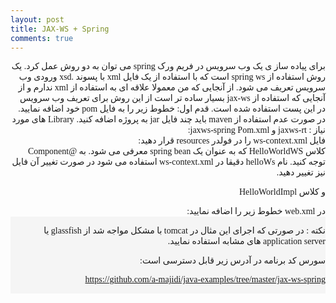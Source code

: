 ```yaml
---
layout: post
title: JAX-WS + Spring
comments: true
---
```


<span style="float:right;direction:rtl;font-family:nazanin,tahoma">
 برای پیاده ساز ی یک وب سرویس در فریم ورک spring می توان به دو روش عمل کرد. یک روش استفاده از spring ws است که با استفاده از یک فایل xml با پسوند .xsd ورودی وب سرویس تعریف می شود. از آنجایی که من معمولا علاقه ای به استفاده از xml ندارم و از آنجایی که استفاده از jax-ws بسیار ساده تر است از این روش برای تعریف وب سرویس در این پست استفاده شده است.
قدم اول:
خطوط زیر را به فایل pom خود اضافه نمایید. در صورت عدم استفاده از maven باید چند فایل jar به پروژه اضافه کنید. Library های مورد نیاز : jaxws-rt و jaxws-spring
Pom.xml:
 

<script src="https://gist.github.com/a-majidi/071ab1a6dbef929cdcfa.js"></script>


<span style="float:right;direction:rtl;font-family:nazanin,tahoma">
 فایل ws-context.xml را در فولدر resources قرار دهید:

<script src="https://gist.github.com/a-majidi/d2aab54b34c812dd819f.js"></script>

<span style="float:right;direction:rtl;font-family:nazanin,tahoma">
کلاس HelloWorldWS که به عنوان یک spring bean معرفی می شود. به @Component توجه کنید. نام helloWs دقیقا در ws-context.xml استفاده می شود در صورت تغییر آن فایل نیز تغییر دهید.

<script src="https://gist.github.com/a-majidi/7bfe25f5e7b0e2e5fa07.js"></script>
<span style="float:right;direction:rtl;font-family:nazanin,tahoma">

و کلاس HelloWorldImpl


<script src="https://gist.github.com/a-majidi/f1a1dd026da50ef330ec.js"></script>

<span style="float:right;direction:rtl;font-family:nazanin,tahoma">
در web.xml خطوط زیر را اضافه نمایید:


<script src="https://gist.github.com/a-majidi/ebe53987d1334559486f.js"></script>


<span style="float:right;direction:rtl;font-family:nazanin,tahoma;background-color:#F5F5F5">

نکته : در صورتی که اجرای این مثال در tomcat با مشکل مواجه شد از glassfish  یا application server  های مشابه استفاده نمایید.

<span style="float:right;direction:rtl;font-family:nazanin,tahoma">
سورس کد برنامه در آدرس زیر قابل دسترسی است:

https://github.com/a-majidi/java-examples/tree/master/jax-ws-spring


